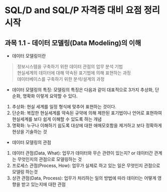 # SQL/D and SQL/P 자격증 대비 요점 정리 시작
## 과목 1.1 - 데이터 모델링(Data Modeling)의 이해
- 데이터 모델링이란

> 정보시스템을 구축하기 위한 데이터 관점의 업무 분석 기법  
> 현실세계의 데이터에 대해 약속된 표기법에 의해 표현하는 과정  
> 데이터베이스를 구축하기 위한 분석/설계의 과정  
  
  
- 데이터 모델링의 특징: 모델링의 특징은 다음과 같이 대표적으로 3가지 추상화, 단순화, 명확화 이렇게 요약할 수 있다.
1) 추상화: 현실 세계를 일정 형식에 맞추어 표현하는 것이다.
2) 단순화: 복잡한 현실세계를 약속된 규약에 의해 제한된 표기법이나 언어로 표현하여 현실세계를 보다 쉽게 이해할 수 있도록 하는 개념
3) 명확화: 누구나 이해하기 쉽도록 대상에 대한 애매모호함을 제거하고 보다 정확하게 현상을 기술하는 것  
  
- 데이터 모델링의 관점
1) 데이터 관점(Data, What): 업무가 데이터와 무슨 관련이 있는지? or 데이터간 관계는 무엇인지의 관점으로 모델링하는 것
2) 프로세스 관점(Process, How): 업무가 실제로 하고 있는 일은 무엇인지 관점으로 모델링 하는것
3) 상관 관점(Data, Process): 업무가 처리하는 일의 방법에 따라 데이터는 어떻게 영향을 받고 있는지에 대한 관점
